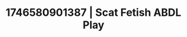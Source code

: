 ---
categories:
- Natural curves
- Kinky dreams
- AI-generated
- Breath play
- Body positivity
- ASMR
- After dark play
- Cosplay
image: /assets/images/1746580901387.jpg
layout: post
seo:
  description: Featured content with premium Scat Fetish, ABDL Play. HD images available.
  keywords: Scat Fetish, ABDL Play
  og_image: /assets/images/1746580901387.jpg
  schema_type: VisualArtwork
tags:
- ABDL Play
- Scat Fetish
- '#1746580901387'
title: 1746580901387 | Scat Fetish ABDL Play
---